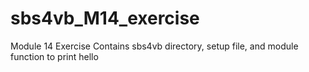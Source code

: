 # sbs4vb_M14_exercise
Module 14 Exercise
Contains sbs4vb directory, setup file, and module function to print hello
